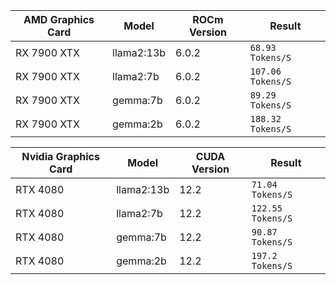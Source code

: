 | AMD Graphics Card      | Model            | ROCm Version  | Result                       | 
| ---------------------- | ---------------- | ------------- | ---------------------------- |
| RX 7900 XTX            | llama2:13b       | 6.0.2         | `68.93 Tokens/S`             |
| RX 7900 XTX            | llama2:7b        | 6.0.2         | `107.06 Tokens/S`            |
| RX 7900 XTX            | gemma:7b         | 6.0.2         | `89.29 Tokens/S`             |
| RX 7900 XTX            | gemma:2b         | 6.0.2         | `188.32 Tokens/S`            |


| Nvidia Graphics Card   | Model            | CUDA Version  | Result                      |
| ---------------------- | ---------------- | -------------| ---------------------------- |
| RTX 4080               | llama2:13b       | 12.2         | `71.04 Tokens/S`             |
| RTX 4080               | llama2:7b        | 12.2         | `122.55 Tokens/S`            |
| RTX 4080               | gemma:7b         | 12.2         | `90.87 Tokens/S`             |
| RTX 4080               | gemma:2b         | 12.2         | `197.2 Tokens/S`             |

